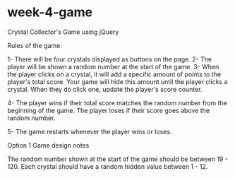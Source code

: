 # week-4-game
Crystal Collector's Game using jQuery

Rules of the game:

1- There will be four crystals displayed as buttons on the page. 
2- The player will be shown a random number at the start of the game.
3- When the player clicks on a crystal, it will add a specific amount of points to the player's total score. 
	Your game will hide this amount until the player clicks a crystal.
	When they do click one, update the player's score counter.

4- The player wins if their total score matches the random number from the beginning of the game.
	The player loses if their score goes above the random number.

5- The game restarts whenever the player wins or loses.

Option 1 Game design notes

The random number shown at the start of the game should be between 19 - 120.
Each crystal should have a random hidden value between 1 - 12.